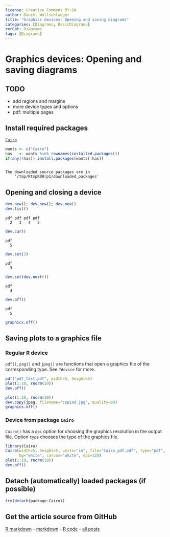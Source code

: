 ```yaml
---
license: Creative Commons BY-SA
author: Daniel Wollschlaeger
title: "Graphics devices: Opening and saving diagrams"
categories: [Diagrams, BasicDiagrams]
rerCat: Diagrams
tags: [Diagrams]
---
```


Graphics devices: Opening and saving diagrams
=========================

TODO
-------------------------

 - add regions and margins
 - more device types and options
 - pdf: multiple pages

Install required packages
-------------------------

[`Cairo`](http://cran.r-project.org/package=Cairo)


```r
wants <- c("Cairo")
has   <- wants %in% rownames(installed.packages())
if(any(!has)) install.packages(wants[!has])
```

```

The downloaded source packages are in
	'/tmp/RtmpK08rp1/downloaded_packages'
```

Opening and closing a device
-------------------------


```r
dev.new(); dev.new(); dev.new()
dev.list()
```

```
pdf pdf pdf pdf 
  2   3   4   5 
```

```r
dev.cur()
```

```
pdf 
  5 
```

```r
dev.set(3)
```

```
pdf 
  3 
```

```r
dev.set(dev.next())
```

```
pdf 
  4 
```

```r
dev.off()
```

```
pdf 
  5 
```

```r
graphics.off()
```

Saving plots to a graphics file
-------------------------

### Regular R device

`pdf()`, `png()` and `jpeg()` are functions that open a graphics file of the corresponding type. See `?device` for more.


```r
pdf("pdf_test.pdf", width=5, height=5)
plot(1:10, rnorm(10))
dev.off()
```


```r
plot(1:10, rnorm(10))
dev.copy(jpeg, filename="copied.jpg", quality=90)
graphics.off()
```

### Device from package `Cairo`

`Cairo()` has a `dpi` option for choosing the graphics resolution in the output file. Option `type` chooses the type of the graphics file.


```r
library(Cairo)
Cairo(width=5, height=5, units="in", file="Cairo_pdf.pdf", type="pdf",
      bg="white", canvas="white", dpi=120)
plot(1:10, rnorm(10))
dev.off()
```

Detach (automatically) loaded packages (if possible)
-------------------------


```r
try(detach(package:Cairo))
```

Get the article source from GitHub
----------------------------------------------

[R markdown](https://github.com/dwoll/RExRepos/raw/master/Rmd/diagDevice.Rmd) - [markdown](https://github.com/dwoll/RExRepos/raw/master/md/diagDevice.md) - [R code](https://github.com/dwoll/RExRepos/raw/master/R/diagDevice.R) - [all posts](https://github.com/dwoll/RExRepos/)
